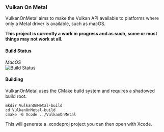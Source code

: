 ### Vulkan On Metal

VulkanOnMetal aims to make the Vulkan API available to platforms where only a
Metal driver is available, such as macOS.

**This project is currently a work in progress and as such, some or most things
may not work at all.**

#### Build Status

*MacOS*<br/>
![Build Status](https://chabloom.visualstudio.com/_apis/public/build/definitions/6e97d83f-de13-4655-af12-40cc0498c2a4/4/badge)

#### Building

VulkanOnMetal uses the CMake build system and requires a shadowed build root.

`mkdir VulkanOnMetal-build`<br/>
`cd VulkanOnMetal-build`<br/>
`cmake -G Xcode ../VulkanOnMetal`

This will generate a .xcodeproj project you can then open with Xcode.
